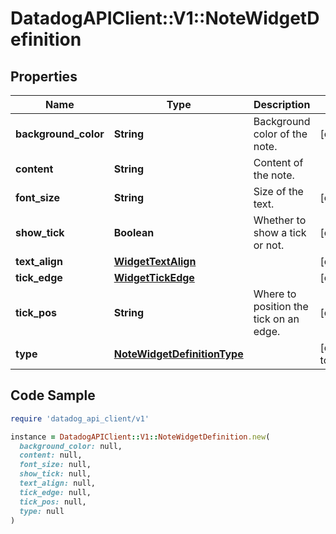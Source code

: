 # DatadogAPIClient::V1::NoteWidgetDefinition

## Properties

| Name | Type | Description | Notes |
| ---- | ---- | ----------- | ----- |
| **background_color** | **String** | Background color of the note. | [optional] |
| **content** | **String** | Content of the note. |  |
| **font_size** | **String** | Size of the text. | [optional] |
| **show_tick** | **Boolean** | Whether to show a tick or not. | [optional] |
| **text_align** | [**WidgetTextAlign**](WidgetTextAlign.md) |  | [optional] |
| **tick_edge** | [**WidgetTickEdge**](WidgetTickEdge.md) |  | [optional] |
| **tick_pos** | **String** | Where to position the tick on an edge. | [optional] |
| **type** | [**NoteWidgetDefinitionType**](NoteWidgetDefinitionType.md) |  | [default to &#39;note&#39;] |

## Code Sample

```ruby
require 'datadog_api_client/v1'

instance = DatadogAPIClient::V1::NoteWidgetDefinition.new(
  background_color: null,
  content: null,
  font_size: null,
  show_tick: null,
  text_align: null,
  tick_edge: null,
  tick_pos: null,
  type: null
)
```

